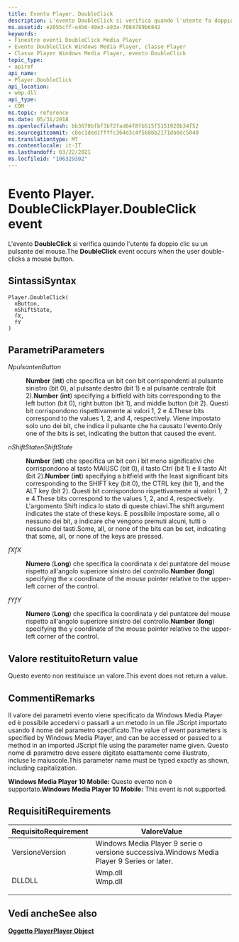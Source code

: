 ```yaml
---
title: Evento Player. DoubleClick
description: L'evento DoubleClick si verifica quando l'utente fa doppio clic su un pulsante del mouse.
ms.assetid: e2055cff-e4b0-49e3-a93a-7084789b6842
keywords:
- Finestre eventi DoubleClick Media Player
- Evento DoubleClick Windows Media Player, classe Player
- Classe Player Windows Media Player, evento DoubleClick
topic_type:
- apiref
api_name:
- Player.DoubleClick
api_location:
- wmp.dll
api_type:
- COM
ms.topic: reference
ms.date: 05/31/2018
ms.openlocfilehash: bb3670bfbf3b72fad64f8fb515f5151920b34f52
ms.sourcegitcommit: c8ec1ded1ffffc364d3c4f560bb2171da0dc5040
ms.translationtype: MT
ms.contentlocale: it-IT
ms.lasthandoff: 03/22/2021
ms.locfileid: "106329302"
---
```

# <a name="playerdoubleclick-event"></a><span data-ttu-id="3215f-106">Evento Player. DoubleClick</span><span class="sxs-lookup"><span data-stu-id="3215f-106">Player.DoubleClick event</span></span>

<span data-ttu-id="3215f-107">L'evento **DoubleClick** si verifica quando l'utente fa doppio clic su un pulsante del mouse.</span><span class="sxs-lookup"><span data-stu-id="3215f-107">The **DoubleClick** event occurs when the user double-clicks a mouse button.</span></span>

## <a name="syntax"></a><span data-ttu-id="3215f-108">Sintassi</span><span class="sxs-lookup"><span data-stu-id="3215f-108">Syntax</span></span>


```JScript
Player.DoubleClick(
  nButton,
  nShiftState,
  fX,
  fY
)
```



## <a name="parameters"></a><span data-ttu-id="3215f-109">Parametri</span><span class="sxs-lookup"><span data-stu-id="3215f-109">Parameters</span></span>

<dl> <dt>

<span data-ttu-id="3215f-110">*Npulsante*</span><span class="sxs-lookup"><span data-stu-id="3215f-110">*nButton*</span></span> 
</dt> <dd>

<span data-ttu-id="3215f-111">**Number** (**int**) che specifica un bit con bit corrispondenti al pulsante sinistro (bit 0), al pulsante destro (bit 1) e al pulsante centrale (bit 2).</span><span class="sxs-lookup"><span data-stu-id="3215f-111">**Number** (**int**) specifying a bitfield with bits corresponding to the left button (bit 0), right button (bit 1), and middle button (bit 2).</span></span> <span data-ttu-id="3215f-112">Questi bit corrispondono rispettivamente ai valori 1, 2 e 4.</span><span class="sxs-lookup"><span data-stu-id="3215f-112">These bits correspond to the values 1, 2, and 4, respectively.</span></span> <span data-ttu-id="3215f-113">Viene impostato solo uno dei bit, che indica il pulsante che ha causato l'evento.</span><span class="sxs-lookup"><span data-stu-id="3215f-113">Only one of the bits is set, indicating the button that caused the event.</span></span>

</dd> <dt>

<span data-ttu-id="3215f-114">*nShiftState*</span><span class="sxs-lookup"><span data-stu-id="3215f-114">*nShiftState*</span></span> 
</dt> <dd>

<span data-ttu-id="3215f-115">**Number** (**int**) che specifica un bit con i bit meno significativi che corrispondono al tasto MAIUSC (bit 0), il tasto Ctrl (bit 1) e il tasto Alt (bit 2).</span><span class="sxs-lookup"><span data-stu-id="3215f-115">**Number** (**int**) specifying a bitfield with the least significant bits corresponding to the SHIFT key (bit 0), the CTRL key (bit 1), and the ALT key (bit 2).</span></span> <span data-ttu-id="3215f-116">Questi bit corrispondono rispettivamente ai valori 1, 2 e 4.</span><span class="sxs-lookup"><span data-stu-id="3215f-116">These bits correspond to the values 1, 2, and 4, respectively.</span></span> <span data-ttu-id="3215f-117">L'argomento Shift indica lo stato di queste chiavi.</span><span class="sxs-lookup"><span data-stu-id="3215f-117">The shift argument indicates the state of these keys.</span></span> <span data-ttu-id="3215f-118">È possibile impostare some, all o nessuno dei bit, a indicare che vengono premuti alcuni, tutti o nessuno dei tasti.</span><span class="sxs-lookup"><span data-stu-id="3215f-118">Some, all, or none of the bits can be set, indicating that some, all, or none of the keys are pressed.</span></span>

</dd> <dt>

<span data-ttu-id="3215f-119">*fX*</span><span class="sxs-lookup"><span data-stu-id="3215f-119">*fX*</span></span> 
</dt> <dd>

<span data-ttu-id="3215f-120">**Numero** (**Long**) che specifica la coordinata x del puntatore del mouse rispetto all'angolo superiore sinistro del controllo.</span><span class="sxs-lookup"><span data-stu-id="3215f-120">**Number** (**long**) specifying the x coordinate of the mouse pointer relative to the upper-left corner of the control.</span></span>

</dd> <dt>

<span data-ttu-id="3215f-121">*fY*</span><span class="sxs-lookup"><span data-stu-id="3215f-121">*fY*</span></span> 
</dt> <dd>

<span data-ttu-id="3215f-122">**Numero** (**Long**) che specifica la coordinata y del puntatore del mouse rispetto all'angolo superiore sinistro del controllo.</span><span class="sxs-lookup"><span data-stu-id="3215f-122">**Number** (**long**) specifying the y coordinate of the mouse pointer relative to the upper-left corner of the control.</span></span>

</dd> </dl>

## <a name="return-value"></a><span data-ttu-id="3215f-123">Valore restituito</span><span class="sxs-lookup"><span data-stu-id="3215f-123">Return value</span></span>

<span data-ttu-id="3215f-124">Questo evento non restituisce un valore.</span><span class="sxs-lookup"><span data-stu-id="3215f-124">This event does not return a value.</span></span>

## <a name="remarks"></a><span data-ttu-id="3215f-125">Commenti</span><span class="sxs-lookup"><span data-stu-id="3215f-125">Remarks</span></span>

<span data-ttu-id="3215f-126">Il valore dei parametri evento viene specificato da Windows Media Player ed è possibile accedervi o passarli a un metodo in un file JScript importato usando il nome del parametro specificato.</span><span class="sxs-lookup"><span data-stu-id="3215f-126">The value of event parameters is specified by Windows Media Player, and can be accessed or passed to a method in an imported JScript file using the parameter name given.</span></span> <span data-ttu-id="3215f-127">Questo nome di parametro deve essere digitato esattamente come illustrato, incluse le maiuscole.</span><span class="sxs-lookup"><span data-stu-id="3215f-127">This parameter name must be typed exactly as shown, including capitalization.</span></span>

<span data-ttu-id="3215f-128">**Windows Media Player 10 Mobile:** Questo evento non è supportato.</span><span class="sxs-lookup"><span data-stu-id="3215f-128">**Windows Media Player 10 Mobile:** This event is not supported.</span></span>

## <a name="requirements"></a><span data-ttu-id="3215f-129">Requisiti</span><span class="sxs-lookup"><span data-stu-id="3215f-129">Requirements</span></span>



| <span data-ttu-id="3215f-130">Requisito</span><span class="sxs-lookup"><span data-stu-id="3215f-130">Requirement</span></span> | <span data-ttu-id="3215f-131">Valore</span><span class="sxs-lookup"><span data-stu-id="3215f-131">Value</span></span> |
|--------------------|------------------------------------------------------------------------------------|
| <span data-ttu-id="3215f-132">Versione</span><span class="sxs-lookup"><span data-stu-id="3215f-132">Version</span></span><br/> | <span data-ttu-id="3215f-133">Windows Media Player 9 serie o versione successiva.</span><span class="sxs-lookup"><span data-stu-id="3215f-133">Windows Media Player 9 Series or later.</span></span><br/>                                 |
| <span data-ttu-id="3215f-134">DLL</span><span class="sxs-lookup"><span data-stu-id="3215f-134">DLL</span></span><br/>     | <dl> <span data-ttu-id="3215f-135"><dt>Wmp.dll</dt></span><span class="sxs-lookup"><span data-stu-id="3215f-135"><dt>Wmp.dll</dt></span></span> </dl> |



## <a name="see-also"></a><span data-ttu-id="3215f-136">Vedi anche</span><span class="sxs-lookup"><span data-stu-id="3215f-136">See also</span></span>

<dl> <dt>

[<span data-ttu-id="3215f-137">**Oggetto Player**</span><span class="sxs-lookup"><span data-stu-id="3215f-137">**Player Object**</span></span>](player-object.md)
</dt> </dl>

 

 





